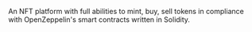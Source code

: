 An NFT platform with full abilities to mint, buy, sell tokens in compliance with OpenZeppelin's smart contracts written in Solidity.
